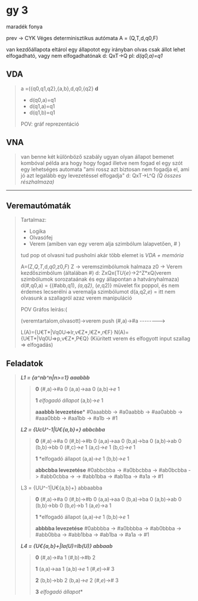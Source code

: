 # gy 3

maradék fonya

prev -> CYK
Véges determinisztikus autómata
A = (Q,T,d,q0,F)

van kezdőállapota
eltárol egy állapotot
egy irányban olvas csak
állot lehet elfogadható, vagy nem elfogadhatónak
d: QxT->Q
pl: *d(q0,a)=q1*

## VDA

> a =({q0,q1,q2},{a,b},d,q0,{q2}
> **d**
>
> - d(q0,a)=q1
> - d(q1,a)=q1
> - d(q1,b)=q1
>
> POV: gráf reprezentáció

## VNA

> van benne két különböző szabály ugyan olyan állapot bemenet kombóval
> példa ara hogy hogy fogad illetve nem fogad el egy szót egy lehetséges automata
> "ami rossz azt biztosan nem fogadja el, ami jó azt legalább egy levezetéssel elfogadja"
> d: QxT->L^Q *(Q összes részhalmaza)*

______________________________________________________________________

## Veremautómaták

> Tartalmaz:
>
> - Logika
> - Olvasófej
> - Verem (amiben van egy verem alja szimbólum lalapvetően, # )
>
> tud pop ot olvasni
> tud pusholni akár több elemet is
> *VDA + memória*
>
> A=(Z,*Q*,*T*,d,*q0*,z0,*F*)
> Z -> veremszimbólumok halmaza
> z0 -> Verem kezdőszimbólum (általában #)
> d: ZxQx{T*U*{*e*}->2^Z\*xQ(verem szimbólumok sorozataának és egy állapontan a hatványhalmaza)
> d(#,q0,a) = {(#abb,q1), *(a,q2)*, (*e*,q2)}
> müvelet fix poppol, és nem érdemes lecserélni a veremalja szimbólumot
> d(a,q2,*e*) =
> itt nem olvasunk a szallagról azaz verem manipuláció
>
> POV Gráfos leírás:(
>
> (veremtartalom,olvasott)->verem push
> (#,a)->#a
> -------->
>
> L(A)={U€T\*|Vq0U=>lr,v€Z\*,l€Z\*,r€F}
> N(A)={U€T\*|Vq0U=>p,v€Z\*,P€Q} (Kiürített verem és elfogyott input szallag => elfogadás)

## Feladatok

> ***L1 = {a^nb^n|n>=1} aaabbb***
>
> > **0**
> > (#,a)->#a 0
> > (a,a)->aa 0
> > (a,b)->*e* 1
> >
> > **1** *elfogadó állapot*
> > (a,b)->*e* 1
> >
> > **aaabbb levezetése**\*
> > #0aaabbb -> #a0aabbb -> #aa0abbb -> #aaa0bbb -> #aa1bb -> #a1b -> #1
>
> ***L2 = {UcU^-1|U€{a,b}+} abbcbba***
>
> > **0**
> > (#,a)->#a 0
> > (#,b)->#b 0
> > (a,a)->aa 0
> > (b,a)->ba 0
> > (a,b)->ab 0
> > (b,b)->bb 0
> > (#,c)->*e* 1
> > (a,c)->*e* 1
> > (b,c)->*e* 1
> >
> > **1** \*elfogadó állapot
> > (a,a)->*e* 1
> > (b,b)->*e* 1
> >
> > **abbcbba levezetése**
> > #0abbcbba -> #a0bbcbba -> #ab0bcbba -> #abb0cbba ->
> > -> #abb1bba -> #ab1ba -> #a1a -> #1
>
> L3 = {UU^-1|U€{a,b}+} abbaabba
>
> > **0**
> > (#,a)->#a 0
> > (#,b)->#b 0
> > (a,a)->aa 0
> > (b,a)->ba 0
> > (a,b)->ab 0
> > (b,b)->bb 0
> > (b,*e*)->b 1
> > (a,*e*)->a 1
> >
> > **1** \*elfogadó állapot
> > (a,a)->*e* 1
> > (b,b)->*e* 1
> >
> > **abbbba levezetése**
> > #0abbbba -> #a0bbbba -> #ab0bbba -> #abb0bba -> #abb1bba -> #ab1ba -> #a1a -> #1
>
> ***L4 = {U€{a,b}+|la(U)=lb(U)} abbaab***
>
> > **0**
> > (#,a)->#a 1
> > (#,b)->#b 2
> >
> > **1**
> > (a,a)->aa 1
> > (a,b)->*e* 1
> > (#,*e*)-># 3
> >
> > **2**
> > (b,b)->bb 2
> > (b,a)->*e* 2
> > (#,*e*)-># 3
> >
> > **3**
> > *elfogadó állapot*\*

